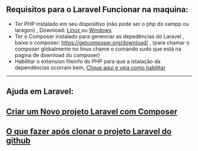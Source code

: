 ## Requisitos para o Laravel Funcionar na maquina:

- Ter PHP instalado em seu dispositivo (não pode ser o php do xampp ou laragon) , Download: <a href="https://github.com/gladsonsimoes/linux-help/tree/main/php"> Linux </a> ou <a href="https://windows.php.net/download#"> Windows </a>
- Ter o Composer instalado para gerenciar as depedências do Laravel , baixe o composer: https://getcomposer.org/download/ , (para chamar o composer globalmente no linux chame o comando sudo que está na pagina de download do composer)
- Habilitar o extension fileinfo do PHP para que a istalação da dependências ocorram bem, <a href="arquives/configure-php-composer.md"> Clique aqui e veja como habilitar </a>

---

## Ajuda em Laravel:

## <a href="arquives/new-project-laravel-composer.md">Criar um Novo projeto Laravel com Composer</a>

## <a href="arquives/clone-project-laravel.md">O que fazer após clonar o projeto Laravel do github </a>




